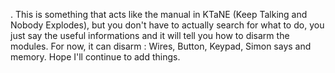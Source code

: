 .
This is something that acts like the manual in KTaNE (Keep Talking and Nobody Explodes), but you don't have to actually search for what to do, you just say the useful informations and it will tell you how to disarm the modules.
For now, it can disarm : Wires, Button, Keypad, Simon says and memory.
Hope I'll continue to add things.
